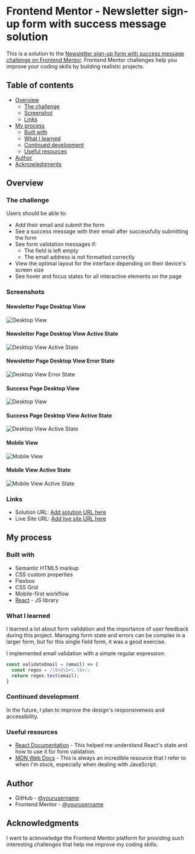 # Frontend Mentor - Newsletter sign-up form with success message solution

This is a solution to the [Newsletter sign-up form with success message challenge on Frontend Mentor](https://www.frontendmentor.io/challenges/newsletter-signup-form-with-success-message-3FC1AZbNrv). Frontend Mentor challenges help you improve your coding skills by building realistic projects. 

## Table of contents

- [Overview](#overview)
  - [The challenge](#the-challenge)
  - [Screenshot](#screenshot)
  - [Links](#links)
- [My process](#my-process)
  - [Built with](#built-with)
  - [What I learned](#what-i-learned)
  - [Continued development](#continued-development)
  - [Useful resources](#useful-resources)
- [Author](#author)
- [Acknowledgments](#acknowledgments)

## Overview

### The challenge

Users should be able to:

- Add their email and submit the form
- See a success message with their email after successfully submitting the form
- See form validation messages if:
  - The field is left empty
  - The email address is not formatted correctly
- View the optimal layout for the interface depending on their device's screen size
- See hover and focus states for all interactive elements on the page

### Screenshots

####  Newsletter Page Desktop View
![Desktop View](../public/desktop-view-newsletter-page.png)
  #### Newsletter Page Desktop View Active State
  ![Desktop View Active State](../public/desktop-view-newsletter-page-active-state.png)
  ####  Newsletter Page Desktop View Error State
  ![Desktop View Error State](../public/desktop-view-newsletter-page-error-state.png)

#### Success Page Desktop View
![Desktop View](../public/desktop-view-success-page.png)

  #### Success Page Desktop View Active State
  ![Desktop View Active State](../public/desktop-view-success-page-active-state.png)

#### Mobile View
![Mobile View](../public/mobile-view-newsletter-page.png)

#### Mobile View Active State
![Mobile View Active State](../public/mobile-view-newsletter-page-active-state.png)
### Links

- Solution URL: [Add solution URL here](https://your-solution-url.com)
- Live Site URL: [Add live site URL here](https://your-live-site-url.com)

## My process

### Built with

- Semantic HTML5 markup
- CSS custom properties
- Flexbox
- CSS Grid
- Mobile-first workflow
- [React](https://reactjs.org/) - JS library

### What I learned

I learned a lot about form validation and the importance of user feedback during this project. Managing form state and errors can be complex in a larger form, but for this single field form, it was a good exercise.

I implemented email validation with a simple regular expression:

```js
const validateEmail = (email) => {
  const regex = /\S+@\S+\.\S+/;
  return regex.test(email);
}

```
 ### Continued development

In the future, I plan to improve the design's responsiveness and accessibility. 

### Useful resources

- [React Documentation](https://reactjs.org/docs/getting-started.html) - This helped me understand React's state and how to use it for form validation.
- [MDN Web Docs](https://developer.mozilla.org/en-US/) - This is always an incredible resource that I refer to when I'm stuck, especially when dealing with JavaScript.

## Author

- GitHub - [@yourusername](https://github.com/yourusername)
- Frontend Mentor - [@yourusername](https://www.frontendmentor.io/profile/yourusername)

## Acknowledgments

I want to acknowledge the Frontend Mentor platform for providing such interesting challenges that help me improve my coding skills.